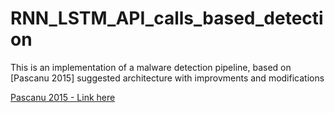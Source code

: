 # RNN_LSTM_API_calls_based_detection

This is an implementation of a malware detection pipeline,
based on [Pascanu 2015] suggested architecture with improvments and modifications

[Pascanu 2015 - Link here](https://ieeexplore.ieee.org/stamp/stamp.jsp?arnumber=7178304&casa_token=AKu3Kjzrho0AAAAA:yPQnEjKlYrn0ChwYCO21drowrLBbwI6HynmZJvWEBpAcfJ2g5-JMEmoOeKhZi2IoUmQTdUANPR2n)
